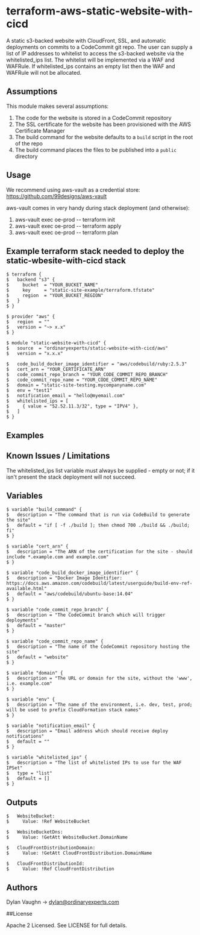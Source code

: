 # terraform-aws-static-website-with-cicd

A static s3-backed website with CloudFront, SSL, and automatic deployments on commits to a CodeCommit git repo.
The user can supply a list of IP addresses to whitelist to access the s3-backed website via the whitelisted_ips list.
The whitelist will be implemented via a WAF and WAFRule.
If whitelisted_ips contains an empty list then the WAF and WAFRule will not be allocated.


## Assumptions

This module makes several assumptions:

1. The code for the website is stored in a CodeCommit repository
1. The SSL certificate for the website has been provisioned with the AWS Certificate Manager
1. The build command for the website defaults to a `build` script in the root of the repo
1. The build command places the files to be published into a `public` directory

## Usage

We recommend using aws-vault as a credential store:
https://github.com/99designs/aws-vault

aws-vault comes in very handy during stack deployment (and otherwise):
1. aws-vault exec oe-prod -- terraform init
1. aws-vault exec oe-prod -- terraform apply
1. aws-vault exec oe-prod -- terraform plan

## Example terraform stack needed to deploy the static-wbesite-with-cicd stack

    $ terraform {
    $   backend "s3" {
    $     bucket  = "YOUR_BUCKET_NAME"
    $     key     = "static-site-example/terraform.tfstate"
    $     region  = "YOUR_BUCKET_REGION"
    $   }
    $ }

    $ provider "aws" {
    $   region  = ""
    $   version = "~> x.x"
    $ }

    $ module "static-website-with-cicd" {
    $   source  = "ordinaryexperts/static-website-with-cicd/aws"
    $   version = "x.x.x"

    $   code_build_docker_image_identifier = "aws/codebuild/ruby:2.5.3"
    $   cert_arn = "YOUR_CERTIFICATE_ARN"
    $   code_commit_repo_branch = "YOUR_CODE_COMMIT_REPO_BRANCH"
    $   code_commit_repo_name = "YOUR_CODE_COMMIT_REPO_NAME"
    $   domain = "static-site-testing.mycompanyname.com"
    $   env = "test1"
    $   notification_email = "hello@myemail.com"
    $   whitelisted_ips = [
    $     { value = "52.52.11.3/32", type = "IPV4" },
    $   ]
    $ }

## Examples

## Known Issues / Limitations

The whitelisted_ips list variable must always be supplied - empty or not; if it isn't present the stack deployment will not succeed.

## Variables 

    $ variable "build_command" {
    $   description = "The command that is run via CodeBuild to generate the site"
    $   default = "if [ -f ./build ]; then chmod 700 ./build && ./build; fi"
    $ }

    $ variable "cert_arn" {
    $   description = "The ARN of the certification for the site - should include *.example.com and example.com"
    $ }

    $ variable "code_build_docker_image_identifier" {
    $   description = "Docker Image Identifier: https://docs.aws.amazon.com/codebuild/latest/userguide/build-env-ref-available.html"
    $   default = "aws/codebuild/ubuntu-base:14.04"
    $ }

    $ variable "code_commit_repo_branch" {
    $   description = "The CodeCommit branch which will trigger deployments"
    $   default = "master"
    $ }

    $ variable "code_commit_repo_name" {
    $   description = "The name of the CodeCommit repository hosting the site"
    $   default = "website"
    $ }

    $ variable "domain" {
    $   description = "The URL or domain for the site, without the 'www', i.e. example.com"
    $ }

    $ variable "env" {
    $   description = "The name of the environment, i.e. dev, test, prod; will be used to prefix CloudFormation stack names"
    $ }

    $ variable "notification_email" {
    $   description = "Email address which should receive deploy notifications"
    $   default = ""
    $ }

    $ variable "whitelisted_ips" {
    $   description = "The list of whitelisted IPs to use for the WAF IPSet"
    $   type = "list"
    $   default = []
    $ }

## Outputs

    $   WebsiteBucket:
    $     Value: !Ref WebsiteBucket

    $   WebsiteBucketDns:
    $     Value: !GetAtt WebsiteBucket.DomainName

    $   CloudFrontDistributionDomain:
    $     Value: !GetAtt CloudFrontDistribution.DomainName

    $   CloudFrontDistributionId:
    $     Value: !Ref CloudFrontDistribution

## Authors

Dylan Vaughn -> dylan@ordinaryexperts.com

##License

Apache 2 Licensed. See LICENSE for full details.
